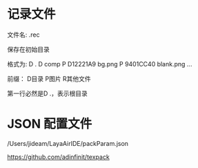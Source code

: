 
# 记录文件
文件名: .rec

保存在初始目录

格式为:
D .
D comp
P D12221A9 bg.png
P 9401CC40 blank.png
...

前缀： D目录 P图片 R其他文件

第一行必然是D .，表示根目录


# JSON 配置文件
/Users/jideam/LayaAirIDE/packParam.json


https://github.com/adinfinit/texpack